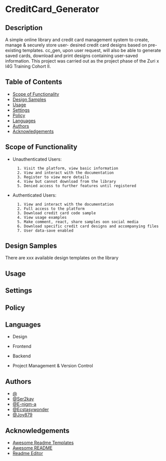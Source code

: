 
# CreditCard_Generator

## Description
A simple online library and credit card management 
system to create, manage & securely store user-
desired credit card designs based on pre-existing 
templates. cc_gen, upon user request, will also be
able to generate saved cards, download and print 
designs containing user-saved information.
This project was carried out as the project phase
of the Zuri x I4G Training Cohort II.


## Table of Contents

 - [Scope of Functionality](#scope-of-functionality)
 - [Design Samples ](https://github.com/matiassingers/awesome-readme)
 - [Usage](https://readme.so/editor)
 - [Settings](https://readme.so/editor)
 - [Policy](https://readme.so/editor)
 - [Languages](https://readme.so/editor)
 - [Authors](https://readme.so/editor)
 - [Acknowledgements](https://readme.so/editor)




## Scope of Functionality
- Unauthenticated Users:

        1. Visit the platform, view basic information
        2. View and interact with the documentation
        3. Register to view more details
        4. View but cannot download from the library
        5. Denied access to further features until registered

- Authenticated Users:

        1. View and interact with the documentation
        2. Full access to the platform
        3. Download credit card code sample
        4. View usage examples
        5. Make comment, react, share samples oon social media
        6. Download specific credit card designs and accompanying files
        7. User data-save enabled


## Design Samples
There are xxx available design templates on the library

## Usage


## Settings


## Policy
## Languages
- Design
    
- Frontend

- Backend

- Project Management & Version Control

## Authors

- [@](https://www.github.com/)
- [@Ser2kay](https://www.github.com/ser2kay)
- [@E-nigm-a](https://www.github.com/e-nigm-a)
- [@Ecstasywonder](https://www.github.com/ecstasywonder)
- [@Joy879](https://www.github.com/joy879)




## Acknowledgements

 - [Awesome Readme Templates](https://awesomeopensource.com/project/elangosundar/awesome-README-templates)
 - [Awesome README](https://github.com/matiassingers/awesome-readme)
 - [Readme Editor](https://readme.so/editor)

